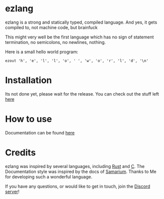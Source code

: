 # ezlang
ezlang is a strong and statically typed, compiled language. And yes, it gets compiled to, not machine code, but brainfuck

This might very well be the first language which has no sign of statement termination, no semicolons, no newlines, nothing.

Here is a small hello world program:
```
ezout 'h', 'e', 'l', 'l', 'o', ' ', 'w', 'o', 'r', 'l', 'd', '\n'
```

# Installation
Its not done yet, please wait for the release. You can check out the stuff left [here](todo.md)

# How to use
Documentation can be found [here](docs/tableofcontents.md)

# Credits
ezlang was inspired by several languages, including [Rust](https://www.rust-lang.org/) and [C](https://en.wikipedia.org/wiki/The_C_Programming_Language). The Documentation style was inspired by the docs of [Samarium](https://github.com/samarium-lang/Samarium/).
Thanks to Me for developing such a wonderful language.

If you have any questions, or would like to get in touch, join the [Discord server](https://discord.gg/q56jhCqc)!
